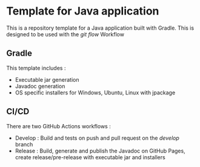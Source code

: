 # Template for Java application

This is a repository template for a Java application built with Gradle. This is designed to be used with the *git flow* Workflow

## Gradle

This template includes :
- Executable jar generation
- Javadoc generation
- OS specific installers for Windows, Ubuntu, Linux with jpackage

## CI/CD

There are two GitHub Actions workflows :
- Develop : Build and tests on push and pull request on the *develop* branch
- Release : Build, generate and publish the Javadoc on GitHub Pages, create release/pre-release with executable jar and installers
